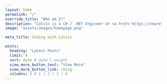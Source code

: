 ```yaml
---
layout: home
permalink: "/"
override_title: "Who am I?"
description: "Calvin is a C# / .NET Engineer at <a href='https://newrelic.com/' target='_blank'>New Relic, Inc.</a> (where he works on <a href='https://codestream.com/' target='_blank'>CodeStream</a>!), a <a href='https://mvp.microsoft.com/en-us/PublicProfile/5003520' target='_blank'>Microsoft MVP in Developer Technologies</a>, and host of the <a href='https://www.dotnetbytes.io/' target='_blank'>.NET Bytes podcast (on hiatus)</a>.<br/><br/>If you like what I do and want to support me, <a href='https://www.buymeacoffee.com/calvinallen' target='_blank'>Buy Me a Coffee!</a>"
image: "assets/images/homepage.png"

meta_title: Coding with Calvin

posts:
  heading: "Latest Posts"
  limit: 6
  sort: date # date | weight
  view_more_button_text: "View More"
  view_more_button_link: /blog
  columns: 3 # 1 | 2 | 3 | 4
---
```

